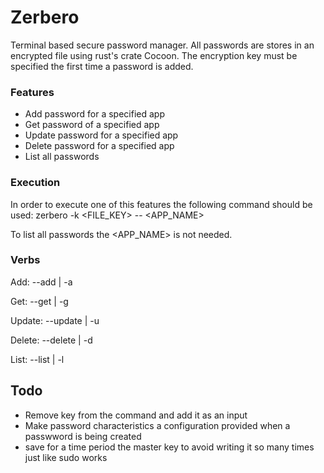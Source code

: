 # Zerbero
Terminal based secure password manager. All passwords are stores in an encrypted file using rust's crate Cocoon. The encryption key must be specified the first time a password is added.

### Features
- Add password for a specified app
- Get password of a specified app
- Update password for a specified app
- Delete password for a specified app
- List all passwords

### Execution
In order to execute one of this features the following command should be used:
zerbero -k <FILE_KEY> --<VERB> <APP_NAME>

To list all passwords the <APP_NAME> is not needed.

### Verbs
Add: --add | -a

Get: --get | -g

Update: --update | -u

Delete: --delete | -d

List: --list | -l

## Todo
- Remove key from the command and add it as an input
- Make password characteristics a configuration provided when a passwword is being created
- save for a time period the master key to avoid writing it so many times just like sudo works
